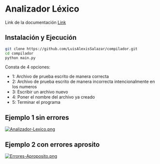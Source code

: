 # Analizador Léxico

Link de la documentación [Link](https://docs.google.com/document/d/1OchNm_adU2vlnBb6lVnE_Mh0j1aJJL9WR-vSUMOfrKw/edit?usp=sharing)

## Instalación y Ejecución
```sh
git clone https://github.com/LuisAlexisSalazar/compilador.git
cd compilador
python main.py
```
Consta de 4 opciones:

- 1: Archivo de prueba escrito de manera correcta
- 2: Archivo de prueba escrito de manera incorrecta intencionalmente en los numeros
- 3: Escribir un archivo nuevo
- 4: Poner el nombre del archivo ya creado
- 5: Terminar el programa
## Ejemplo 1 sin errores
[![Analizador-Lexico.png](https://i.postimg.cc/44qy4H5f/Analizador-Lexico.png)](https://postimg.cc/dDRw41pp)

## Ejemplo 2 con errores aprosito
[![Errores-Aproposito.png](https://i.postimg.cc/bY16RWv1/Errores-Aproposito.png)](https://postimg.cc/CdLHhvkK)
